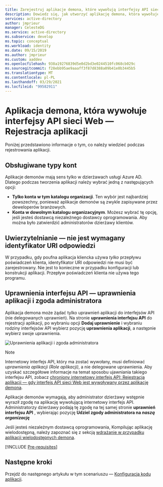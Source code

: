 ```yaml
---
title: Zarejestruj aplikacje demona, które wywołują interfejsy API sieci Web — Microsoft Identity platform | Azure
description: Dowiedz się, jak utworzyć aplikację demona, która wywołuje interfejsy API sieci Web — Rejestracja aplikacji
services: active-directory
author: jmprieur
manager: CelesteDG
ms.service: active-directory
ms.subservice: develop
ms.topic: conceptual
ms.workload: identity
ms.date: 09/15/2019
ms.author: jmprieur
ms.custom: aaddev
ms.openlocfilehash: 938a19276839d5e0d2bd3e0244510fc068cb029c
ms.sourcegitcommit: f28ebb95ae9aaaff3f87d8388a09b41e0b3445b5
ms.translationtype: MT
ms.contentlocale: pl-PL
ms.lasthandoff: 03/29/2021
ms.locfileid: "99582911"
---
```

# <a name="daemon-app-that-calls-web-apis---app-registration"></a>Aplikacja demona, która wywołuje interfejsy API sieci Web — Rejestracja aplikacji

Poniżej przedstawiono informacje o tym, co należy wiedzieć podczas rejestrowania aplikacji.

## <a name="supported-account-types"></a>Obsługiwane typy kont

Aplikacje demonów mają sens tylko w dzierżawach usługi Azure AD. Dlatego podczas tworzenia aplikacji należy wybrać jedną z następujących opcji:

- **Tylko konta w tym katalogu organizacji**. Ten wybór jest najbardziej powszechny, ponieważ aplikacje demonów są zwykle zapisywane przez deweloperów branżowych.
- **Konta w dowolnym katalogu organizacyjnym**. Możesz wybrać tę opcję, jeśli jesteś dostawcą niezależnego dostawcy oprogramowania. Aby można było zatwierdzić administratorów dzierżawy klientów.

## <a name="authentication---no-reply-uri-needed"></a>Uwierzytelnianie — nie jest wymagany identyfikator URI odpowiedzi

W przypadku, gdy poufna aplikacja kliencka używa *tylko* przepływu poświadczeń klienta, identyfikator URI odpowiedzi nie musi być zarejestrowany. Nie jest to konieczne w przypadku konfiguracji lub konstrukcji aplikacji. Przepływ poświadczeń klienta nie używa tego programu.

## <a name="api-permissions---app-permissions-and-admin-consent"></a>Uprawnienia interfejsu API — uprawnienia aplikacji i zgoda administratora

Aplikacja demona może żądać tylko uprawnień aplikacji do interfejsów API (nie delegowanych uprawnień). Na stronie **uprawnienia interfejsu API** do rejestracji aplikacji, po wybraniu opcji **Dodaj uprawnienie** i wybraniu rodziny interfejsów API wybierz pozycję **uprawnienia aplikacji**, a następnie wybierz swoje uprawnienia.

![Uprawnienia aplikacji i zgoda administratora](media/scenario-daemon-app/app-permissions-and-admin-consent.png)

> [!NOTE]
> Internetowy interfejs API, który ma zostać wywołany, musi definiować *uprawnienia aplikacji (Role aplikacji)*, a nie delegowane uprawnienia. Aby uzyskać szczegółowe informacje na temat sposobu ujawniania takiego interfejsu API, zobacz [chroniony internetowy interfejs API: Rejestracja aplikacji — gdy interfejs API sieci Web jest wywoływany przez aplikację demona](scenario-protected-web-api-app-registration.md#if-your-web-api-is-called-by-a-daemon-app).

Aplikacje demonów wymagają, aby administrator dzierżawy wstępnie wyraził zgodę na aplikację wywołującą internetowy interfejs API. Administratorzy dzierżawy podają tę zgodę na tej samej stronie **uprawnień interfejsu API** , wybierając pozycję **Udziel zgody administratora na *naszą organizację***

Jeśli jesteś niezależnym dostawcą oprogramowania, Kompilując aplikację wielodostępną, należy zapoznać się z sekcją [wdrażanie w przypadku aplikacji wielodostępnych demona](scenario-daemon-production.md#deployment---multitenant-daemon-apps).

[!INCLUDE [Pre-requisites](../../../includes/active-directory-develop-scenarios-registration-client-secrets.md)]

## <a name="next-steps"></a>Następne kroki

Przejdź do następnego artykułu w tym scenariuszu — [Konfiguracja kodu aplikacji](./scenario-daemon-app-configuration.md).
